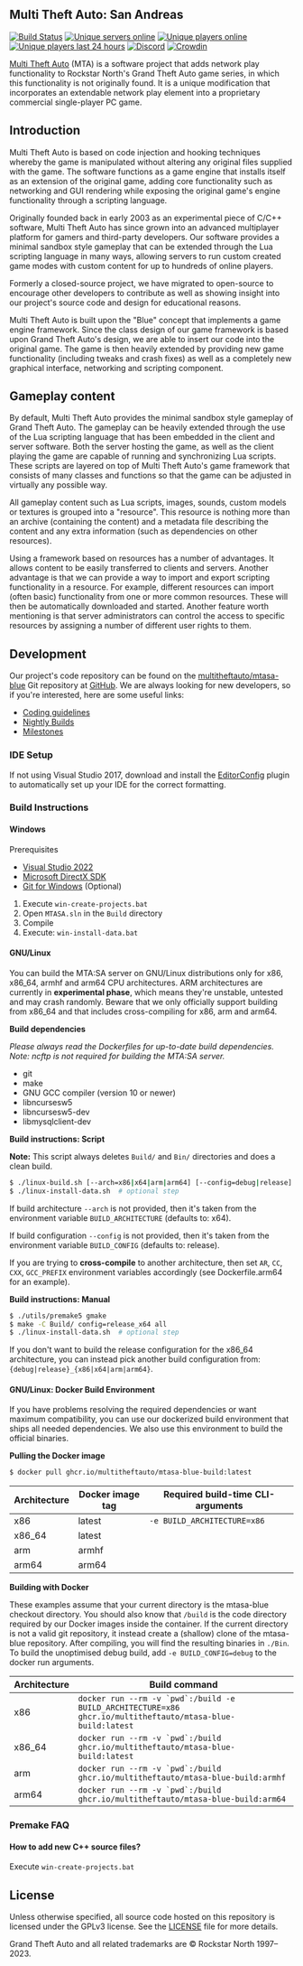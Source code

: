 ## Multi Theft Auto: San Andreas

[![Build Status](https://github.com/multitheftauto/mtasa-blue/workflows/Build/badge.svg?event=push&branch=master)](https://github.com/multitheftauto/mtasa-blue/actions?query=branch%3Amaster+event%3Apush) [![Unique servers online](https://img.shields.io/endpoint?url=https%3A%2F%2Fmultitheftauto.com%2Fapi%2Fservers-shields.io.json)](https://community.multitheftauto.com/index.php?p=servers) [![Unique players online](https://img.shields.io/endpoint?url=https%3A%2F%2Fmultitheftauto.com%2Fapi%2Fplayers-shields.io.json)](https://multitheftauto.com) [![Unique players last 24 hours](https://img.shields.io/endpoint?url=https%3A%2F%2Fmultitheftauto.com%2Fapi%2Funique-players-shields.io.json)](https://multitheftauto.com) [![Discord](https://img.shields.io/discord/278474088903606273?label=discord&logo=discord)](https://discord.com/invite/mtasa) [![Crowdin](https://badges.crowdin.net/e/f5dba7b9aa6594139af737c85d81d3aa/localized.svg)](https://multitheftauto.crowdin.com/multitheftauto)

[Multi Theft Auto](https://www.multitheftauto.com/) (MTA) is a software project that adds network play functionality to Rockstar North's Grand Theft Auto game series, in which this functionality is not originally found. It is a unique modification that incorporates an extendable network play element into a proprietary commercial single-player PC game.

## Introduction

Multi Theft Auto is based on code injection and hooking techniques whereby the game is manipulated without altering any original files supplied with the game. The software functions as a game engine that installs itself as an extension of the original game, adding core functionality such as networking and GUI rendering while exposing the original game's engine functionality through a scripting language.

Originally founded back in early 2003 as an experimental piece of C/C++ software, Multi Theft Auto has since grown into an advanced multiplayer platform for gamers and third-party developers. Our software provides a minimal sandbox style gameplay that can be extended through the Lua scripting language in many ways, allowing servers to run custom created game modes with custom content for up to hundreds of online players.

Formerly a closed-source project, we have migrated to open-source to encourage other developers to contribute as well as showing insight into our project's source code and design for educational reasons.

Multi Theft Auto is built upon the "Blue" concept that implements a game engine framework. Since the class design of our game framework is based upon Grand Theft Auto's design, we are able to insert our code into the original game. The game is then heavily extended by providing new game functionality (including tweaks and crash fixes) as well as a completely new graphical interface, networking and scripting component.

## Gameplay content

By default, Multi Theft Auto provides the minimal sandbox style gameplay of Grand Theft Auto. The gameplay can be heavily extended through the use of the Lua scripting language that has been embedded in the client and server software. Both the server hosting the game, as well as the client playing the game are capable of running and synchronizing Lua scripts. These scripts are layered on top of Multi Theft Auto's game framework that consists of many classes and functions so that the game can be adjusted in virtually any possible way.

All gameplay content such as Lua scripts, images, sounds, custom models or textures is grouped into a "resource". This resource is nothing more than an archive (containing the content) and a metadata file describing the content and any extra information (such as dependencies on other resources).

Using a framework based on resources has a number of advantages. It allows content to be easily transferred to clients and servers. Another advantage is that we can provide a way to import and export scripting functionality in a resource. For example, different resources can import (often basic) functionality from one or more common resources. These will then be automatically downloaded and started. Another feature worth mentioning is that server administrators can control the access to specific resources by assigning a number of different user rights to them.

## Development

Our project's code repository can be found on the [multitheftauto/mtasa-blue](https://github.com/multitheftauto/mtasa-blue/) Git repository at [GitHub](https://github.com/). We are always looking for new developers, so if you're interested, here are some useful links:

* [Coding guidelines](https://github.com/multitheftauto/mtasa-blue/blob/master/CONTRIBUTING.md#contributors-guide)
* [Nightly Builds](https://nightly.multitheftauto.com/)
* [Milestones](https://github.com/multitheftauto/mtasa-blue/milestones)

### IDE Setup

If not using Visual Studio 2017, download and install the [EditorConfig](https://marketplace.visualstudio.com/items?itemName=EditorConfigTeam.EditorConfig) plugin to automatically set up your IDE for the correct formatting.

### Build Instructions

#### Windows

Prerequisites
- [Visual Studio 2022](https://visualstudio.microsoft.com/vs/)
- [Microsoft DirectX SDK](https://wiki.multitheftauto.com/wiki/Compiling_MTASA#Microsoft_DirectX_SDK)
- [Git for Windows](https://git-scm.com/download/win) (Optional)

1. Execute `win-create-projects.bat`
2. Open `MTASA.sln` in the `Build` directory
3. Compile
4. Execute: `win-install-data.bat`

#### GNU/Linux

You can build the MTA:SA server on GNU/Linux distributions only for x86, x86_64, armhf and arm64 CPU architectures. ARM architectures are currently in **experimental phase**, which means they're unstable, untested and may crash randomly. Beware that we only officially support building from x86_64 and that includes cross-compiling for x86, arm and arm64.

**Build dependencies**

*Please always read the Dockerfiles for up-to-date build dependencies.*  
*Note: ncftp is not required for building the MTA:SA server.*

- git
- make
- GNU GCC compiler (version 10 or newer)
- libncursesw5
- libncursesw5-dev
- libmysqlclient-dev

**Build instructions: Script**

**Note:** This script always deletes `Build/` and `Bin/` directories and does a clean build.

```sh
$ ./linux-build.sh [--arch=x86|x64|arm|arm64] [--config=debug|release]
$ ./linux-install-data.sh  # optional step
```

If build architecture `--arch` is not provided, then it's taken from the environment variable `BUILD_ARCHITECTURE` (defaults to: x64).

If build configuration `--config` is not provided, then it's taken from the environment variable `BUILD_CONFIG` (defaults to: release).

If you are trying to **cross-compile** to another architecture, then set `AR`, `CC`, `CXX`, `GCC_PREFIX` environment variables accordingly (see Dockerfile.arm64 for an example).

**Build instructions: Manual**

```sh
$ ./utils/premake5 gmake
$ make -C Build/ config=release_x64 all
$ ./linux-install-data.sh  # optional step
```

If you don't want to build the release configuration for the x86_64 architecture, you can instead pick another build configuration from: `{debug|release}_{x86|x64|arm|arm64}`.

#### GNU/Linux: Docker Build Environment

If you have problems resolving the required dependencies or want maximum compatibility, you can use our dockerized build environment that ships all needed dependencies. We also use this environment to build the official binaries.

**Pulling the Docker image**

```sh
$ docker pull ghcr.io/multitheftauto/mtasa-blue-build:latest
```

| Architecture | Docker image tag | Required build-time CLI-arguments |
| ------------ | ---------------- | --------------------------------- |
| x86          | latest           | `-e BUILD_ARCHITECTURE=x86`       |
| x86_64       | latest           |                                   |
| arm          | armhf            |                                   |
| arm64        | arm64            |                                   |

**Building with Docker**

These examples assume that your current directory is the mtasa-blue checkout directory. You should also know that `/build` is the code directory required by our Docker images inside the container. If the current directory is not a valid git repository, it instead create a (shallow) clone of the mtasa-blue repository. After compiling, you will find the resulting binaries in `./Bin`. To build the unoptimised debug build, add `-e BUILD_CONFIG=debug` to the docker run arguments.

| Architecture | Build command                                                                                                    |
| ------------ | ---------------------------------------------------------------------------------------------------------------- |
| x86          | ``` docker run --rm -v `pwd`:/build -e BUILD_ARCHITECTURE=x86 ghcr.io/multitheftauto/mtasa-blue-build:latest ``` |
| x86_64       | ``` docker run --rm -v `pwd`:/build ghcr.io/multitheftauto/mtasa-blue-build:latest ```                           |
| arm          | ``` docker run --rm -v `pwd`:/build ghcr.io/multitheftauto/mtasa-blue-build:armhf ```                            |
| arm64        | ``` docker run --rm -v `pwd`:/build ghcr.io/multitheftauto/mtasa-blue-build:arm64 ```                            |

### Premake FAQ

#### How to add new C++ source files?

Execute `win-create-projects.bat`

## License

Unless otherwise specified, all source code hosted on this repository is licensed under the GPLv3 license. See the [LICENSE](./LICENSE) file for more details.

Grand Theft Auto and all related trademarks are © Rockstar North 1997–2023.
